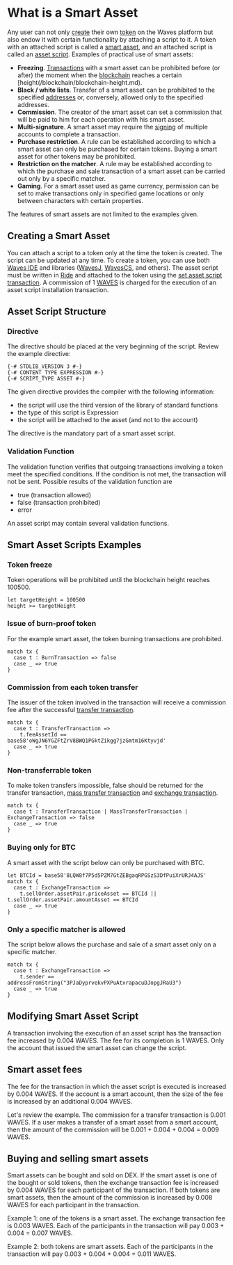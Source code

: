 # What is a Smart Asset

Any user can not only [create](/waves-client/assets-management/issue-an-asset.md) their own [token](/blockchain/token.md) on the Waves platform but also endow it with certain functionality by attaching a script to it. A token with an attached script is called a [smart asset](/blockchain/token/smart-asset.md), and an attached script is called an [asset script](/ride/script/script-types/asset-script.md). Examples of practical use of smart assets:

- **Freezing**. [Transactions](/blockchain/transaction.md) with a smart asset can be prohibited before (or after) the moment when the [blockchain](/blockchain/blockchain.md) reaches a certain [height(/blockchain/blockchain-height.md).
- **Black / white lists**. Transfer of a smart asset can be prohibited to the specified [addresses](/blockchain/account/address.md) or, conversely, allowed only to the specified addresses.
- **Commission**. The creator of the smart asset can set a commission that will be paid to him for each operation with his smart asset.
- **Multi-signature**. A smart asset may require the [signing](/blockchain/transaction/transaction-signature.md) of multiple accounts to complete a transaction.
- **Purchase restriction**. A rule can be established according to which a smart asset can only be purchased for certain tokens. Buying a smart asset for other tokens may be prohibited.
- **Restriction on the matcher**. A rule may be established according to which the purchase and sale transaction of a smart asset can be carried out only by a specific matcher.
- **Gaming**. For a smart asset used as game currency, permission can be set to make transactions only in specified game locations or only between characters with certain properties.

The features of smart assets are not limited to the examples given.

## Creating a Smart Asset

You can attach a script to a token only at the time the token is created. The script can be updated at any time. To create a token, you can use both [Waves IDE](/smart-contracts/tools/waves-ide.md) and libraries ([WavesJ](https://github.com/wavesplatform/WavesJ), [WavesCS](https://github.com/wavesplatform/WavesCS), and others). The asset script must be written in [Ride](/ride/about-ride.md) and attached to the token using the [set asset script transaction](/blockchain/transaction-type/set-asset-script-transaction.md). A commission of 1 [WAVES](/blockchain/token/waves.md) is charged for the execution of an asset script installation transaction.

## Asset Script Structure

### Directive

The directive should be placed at the very beginning of the script. Review the example directive:

```ride
{-# STDLIB_VERSION 3 #-}
{-# CONTENT_TYPE EXPRESSION #-}
{-# SCRIPT_TYPE ASSET #-}
```

The given directive provides the compiler with the following information:

- the script will use the third version of the library of standard functions
- the type of this script is Expression
- the script will be attached to the asset (and not to the account)

The directive is the mandatory part of a smart asset script.

### Validation Function

The validation function verifies that outgoing transactions involving a token meet the specified conditions. If the condition is not met, the transaction will not be sent. Possible results of the validation function are

- true (transaction allowed)
- false (transaction prohibited)
- error

An asset script may contain several validation functions.

## Smart Asset Scripts Examples

### Token freeze

Token operations will be prohibited until the blockchain height reaches 100500.

```ride
let targetHeight = 100500
height >= targetHeight
```

### Issue of burn-proof token

For the example smart asset, the token burning transactions are prohibited.

```ride
match tx {
  case t : BurnTransaction => false
  case _ => true
}
```

### Commission from each token transfer

The issuer of the token involved in the transaction will receive a commission fee after the successful [transfer transaction](/blockchain/transaction-type/transfer-transaction.md).

```ride
match tx {
  case t : TransferTransaction =>
    t.feeAssetId == base58'oWgJN6YGZFtZrV8BWQ1PGktZikgg7jzGmtm16Ktyvjd'
  case _ => true
}
```

### Non-transferrable token

To make token transfers impossible, false should be returned for the transfer transaction, [mass transfer transaction](/blockchain/transaction-types/mass-transfer-transaction.md) and [exchange transaction](/blockchain/transaction/types/exchange-transaction.md).

```ride
match tx {
  case t : TransferTransaction | MassTransferTransaction | ExchangeTransaction => false
  case _ => true
}
```

### Buying only for BTC

A smart asset with the script below can only be purchased with BTC.

```ride
let BTCId = base58'8LQW8f7P5d5PZM7GtZEBgaqRPGSzS3DfPuiXrURJ4AJS'
match tx {
  case t : ExchangeTransaction =>
    t.sellOrder.assetPair.priceAsset == BTCId || t.sellOrder.assetPair.amountAsset == BTCId
  case _ => true
}
```

### Only a specific matcher is allowed

The script below allows the purchase and sale of a smart asset only on a specific matcher.

```ride
match tx {
  case t : ExchangeTransaction =>
    t.sender == addressFromString("3PJaDyprvekvPXPuAtxrapacuDJopgJRaU3")
  case _ => true
}
```

## Modifying Smart Asset Script

A transaction involving the execution of an asset script has the transaction fee increased by 0.004 WAVES. The fee for its completion is 1 WAVES. Only the account that issued the smart asset can change the script.

## Smart asset fees

The fee for the transaction in which the asset script is executed is increased by 0.004 WAVES. If the account is a smart account, then the size of the fee is increased by an additional 0.004 WAVES.

Let's review the example. The commission for a transfer transaction is 0.001 WAVES. If a user makes a transfer of a smart asset from a smart account, then the amount of the commission will be 0.001 + 0.004 + 0.004 = 0.009 WAVES.

## Buying and selling smart assets

Smart assets can be bought and sold on DEX. If the smart asset is one of the bought or sold tokens, then the exchange transaction fee is increased by 0.004 WAVES for each participant of the transaction. If both tokens are smart assets, then the amount of the commission is increased by 0.008 WAVES for each participant in the transaction.

Example 1: one of the tokens is a smart asset. The exchange transaction fee is 0.003 WAVES. Each of the participants in the transaction will pay 0.003 + 0.004 = 0.007 WAVES.

Example 2: both tokens are smart assets. Each of the participants in the transaction will pay 0.003 + 0.004 + 0.004 = 0.011 WAVES.